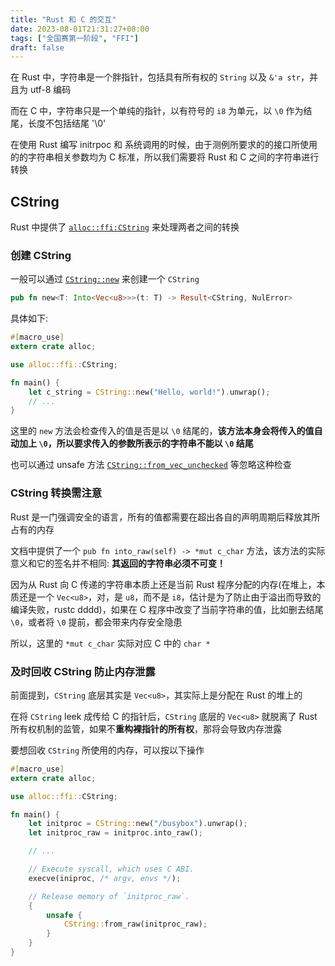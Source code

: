 ```yaml
---
title: "Rust 和 C 的交互"
date: 2023-08-01T21:31:27+08:00
tags: ["全国赛第一阶段", "FFI"]
draft: false
---
```


在 Rust 中，字符串是一个胖指针，包括具有所有权的 `String` 以及 `&'a
str`，并且为 utf-8 编码

而在 C 中，字符串只是一个单纯的指针，以有符号的 `i8` 为单元，以 `\0`
作为结尾，长度不包括结尾 '\0'

在使用 Rust 编写 initrpoc 和
系统调用的时候，由于测例所要求的的接口所使用的的字符串相关参数均为 C
标准，所以我们需要将 Rust 和 C 之间的字符串进行转换

<!--more-->

## CString
Rust 中提供了
[`alloc::ffi:CString`](https://doc.rust-lang.org/alloc/ffi/struct.CString.html)
来处理两者之间的转换

### 创建 CString
一般可以通过
[`CString::new`](https://doc.rust-lang.org/alloc/ffi/struct.CString.html#method.new)
来创建一个 `CString`

```rust
pub fn new<T: Into<Vec<u8>>>(t: T) -> Result<CString, NulError>
```

具体如下:

```rust
#[macro_use]
extern crate alloc;

use alloc::ffi::CString;

fn main() {
    let c_string = CString::new("Hello, world!").unwrap();
    // ...
}
```

这里的 `new` 方法会检查传入的值是否是以 `\0`
结尾的，**该方法本身会将传入的值自动加上
`\0`，所以要求传入的参数所表示的字符串不能以 `\0` 结尾**

也可以通过 unsafe 方法
[`CString::from_vec_unchecked`](https://doc.rust-lang.org/alloc/ffi/struct.CString.html#method.from_vec_unchecked)
等忽略这种检查

### CString 转换需注意
Rust 是一门强调安全的语言，所有的值都需要在超出各自的声明周期后释放其所占有的内存

文档中提供了一个 `pub fn into_raw(self) -> *mut c_char`
方法，该方法的实际意义和它的签名并不相同: **其返回的字符串必须不可变！**

因为从 Rust 向 C 传递的字符串本质上还是当前 Rust
程序分配的内存(在堆上，本质还是一个 `Vec<u8>`，对，是 `u8`，而不是
`i8`，估计是为了防止由于溢出而导致的编译失败，rustc dddd)，如果在 C
程序中改变了当前字符串的值，比如删去结尾 `\0`，或者将 `\0` 提前，都会带来内存安全隐患

所以，这里的 `*mut c_char` 实际对应 C 中的 `char *`

### 及时回收 CString 防止内存泄露
前面提到，`CString` 底层其实是 `Vec<u8>`，其实际上是分配在 Rust 的堆上的

在将 `CString` leek 成传给 C 的指针后，`CString` 底层的 `Vec<u8>` 就脱离了 Rust
所有权机制的监管，如果不**重构裸指针的所有权**，那将会导致内存泄露

要想回收 `CString` 所使用的内存，可以按以下操作

```rust
#[macro_use]
extern crate alloc;

use alloc::ffi::CString;

fn main() {
    let initproc = CString::new("/busybox").unwrap();
    let initproc_raw = initproc.into_raw();

    // ...

    // Execute syscall, which uses C ABI.
    execve(iniproc, /* argv, envs */);

    // Release memory of `initproc_raw`.
    {
        unsafe {
            CString::from_raw(initproc_raw);
        }
    }
}
```
